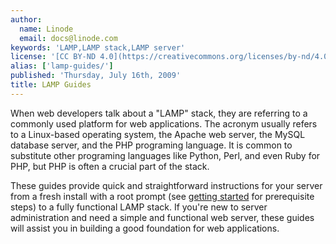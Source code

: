 ```yaml
---
author:
  name: Linode
  email: docs@linode.com
keywords: 'LAMP,LAMP stack,LAMP server'
license: '[CC BY-ND 4.0](https://creativecommons.org/licenses/by-nd/4.0)'
alias: ['lamp-guides/']
published: 'Thursday, July 16th, 2009'
title: LAMP Guides
---
```


When web developers talk about a "LAMP" stack, they are referring to a commonly used platform for web applications. The acronym usually refers to a Linux-based operating system, the Apache web server, the MySQL database server, and the PHP programing language. It is common to substitute other programing languages like Python, Perl, and even Ruby for PHP, but PHP is often a crucial part of the stack.

These guides provide quick and straightforward instructions for your server from a fresh install with a root prompt (see [getting started](/docs/getting-started/) for prerequisite steps) to a fully functional LAMP stack. If you're new to server administration and need a simple and functional web server, these guides will assist you in building a good foundation for web applications.
